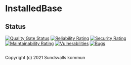# InstalledBase


## Status

[![Quality Gate Status](https://sonarcloud.io/api/project_badges/measure?project=Sundsvallskommun_api-service-installedbase&metric=alert_status)](https://sonarcloud.io/summary/overall?id=Sundsvallskommun_api-service-installedbase)
[![Reliability Rating](https://sonarcloud.io/api/project_badges/measure?project=Sundsvallskommun_api-service-installedbase&metric=reliability_rating)](https://sonarcloud.io/summary/overall?id=Sundsvallskommun_api-service-installedbase)
[![Security Rating](https://sonarcloud.io/api/project_badges/measure?project=Sundsvallskommun_api-service-installedbase&metric=security_rating)](https://sonarcloud.io/summary/overall?id=Sundsvallskommun_api-service-installedbase)
[![Maintainability Rating](https://sonarcloud.io/api/project_badges/measure?project=Sundsvallskommun_api-service-installedbase&metric=sqale_rating)](https://sonarcloud.io/summary/overall?id=Sundsvallskommun_api-service-installedbase)
[![Vulnerabilities](https://sonarcloud.io/api/project_badges/measure?project=Sundsvallskommun_api-service-installedbase&metric=vulnerabilities)](https://sonarcloud.io/summary/overall?id=Sundsvallskommun_api-service-installedbase)
[![Bugs](https://sonarcloud.io/api/project_badges/measure?project=Sundsvallskommun_api-service-installedbase&metric=bugs)](https://sonarcloud.io/summary/overall?id=Sundsvallskommun_api-service-installedbase)


## 
Copyright (c) 2021 Sundsvalls kommun

